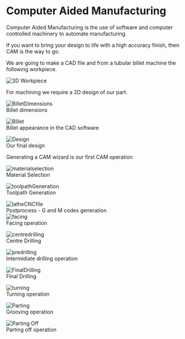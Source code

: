 # Computer Aided Manufacturing

Computer Aided Manufacturing is the use of software and computer controlled machinery to automate manufacturing.

If you want to bring your design to life with a high accuracy finish, then CAM is the way to go. 

We are going to make a CAD file and from a tubular billet machine the following workpiece.

![3D Workpiece](img/3Dworkpiece.PNG)

<!--This is how our billet will look like-->

For machining we require a 2D design of our part.

![BilletDimensions](img/billetDimensions.PNG)\
Billet dimensions

![Billet](img/billet.PNG)\
Billet appearance in the CAD software

![Design](img/design.PNG)\
Our final design

Generating a CAM wizard is our first CAM operation

![materialselection](img/materialselection.PNG)\
Material Selection

![toolpathGeneration](img/toolpathGeneration.PNG)\
Toolpath Generation

![latheCNCfile](img/latheCNCfile.PNG)\
Postprocess - G and M codes generation
\
![facing](img/facing.PNG)\
Facing operation

![centredrilling](img/centredrill.PNG)\
Centre Drilling

![predrilling](img/smallerDrill.PNG)\
Intermidiate drilling operation

![FinalDrilling](img/largerDrill.PNG)\
FInal Drilling 
  
![turning](img/turning.PNG)\
Turning operation

![Parting](img/parting.PNG)\
Grooving operation

![Parting Off](img/partingOff.PNG)\
Parting off operation







